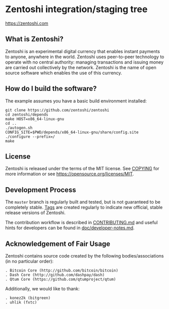 Zentoshi integration/staging tree
=================================

https://zentoshi.com


What is Zentoshi?
----------------

Zentoshi is an experimental digital currency that enables instant payments to
anyone, anywhere in the world. Zentoshi uses peer-to-peer technology to operate
with no central authority: managing transactions and issuing money are carried
out collectively by the network. Zentoshi is the name of open source
software which enables the use of this currency.


How do I build the software?
----------------------------

The example assumes you have a basic build environment installed:


    git clone https://github.com/zentoshi/zentoshi
    cd zentoshi/depends
    make HOST=x86_64-linux-gnu
    cd ..
    ./autogen.sh
    CONFIG_SITE=$PWD/depends/x86_64-linux-gnu/share/config.site ./configure --prefix=/
    make


License
-------

Zentoshi is released under the terms of the MIT license. See [COPYING](COPYING) for more
information or see https://opensource.org/licenses/MIT.


Development Process
-------------------

The `master` branch is regularly built and tested, but is not guaranteed to be
completely stable. [Tags](https://github.com/zentoshi/zentoshi/tags) are created
regularly to indicate new official, stable release versions of Zentoshi.

The contribution workflow is described in [CONTRIBUTING.md](CONTRIBUTING.md)
and useful hints for developers can be found in [doc/developer-notes.md](doc/developer-notes.md).


Acknowledgement of Fair Usage
-----------------------------

Zentoshi contains source code created by the following bodies/associations (in no particular order):

    . Bitcoin Core (http://github.com/bitcoin/bitcoin)
    . Dash Core (http://github.com/dashpay/dash)
    . Qtum Core (https://github.com/qtumproject/qtum)

Additionally, we would like to thank:

    . konez2k (bitgreen)
    . uhlik (fxtc)